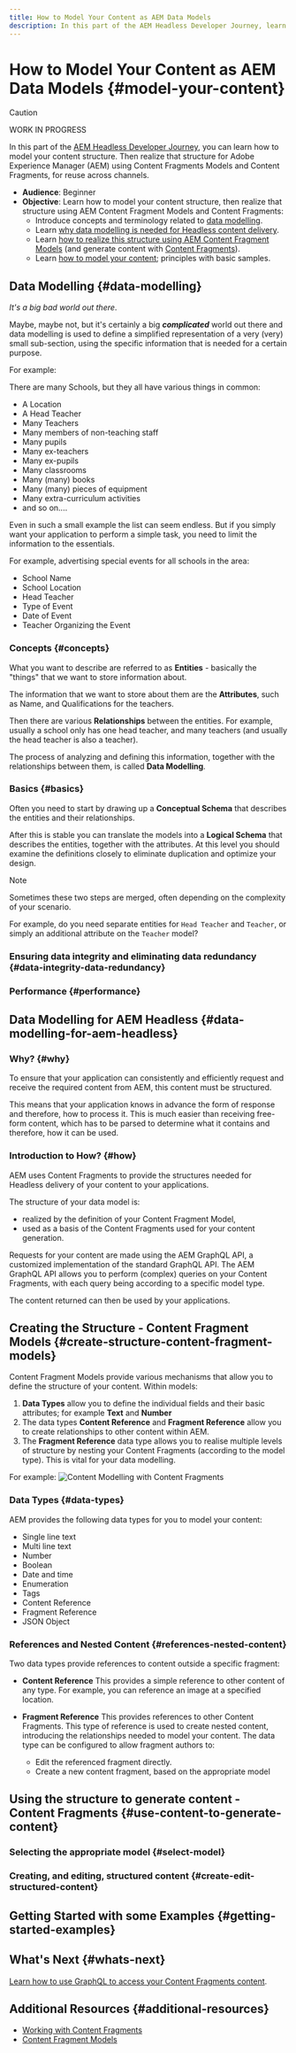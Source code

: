 ```yaml
---
title: How to Model Your Content as AEM Data Models
description: In this part of the AEM Headless Developer Journey, learn how to model your content for AEM Headless delivery using Data Modelling with Content Fragment Models and Content Fragments.
---
```


# How to Model Your Content as AEM Data Models {#model-your-content}

>[!CAUTION]
>
>WORK IN PROGRESS

In this part of the [AEM Headless Developer Journey](#overview.md), you can learn how to model your content structure. Then realize that structure for Adobe Experience Manager (AEM) using Content Fragments Models and Content Fragments, for reuse across channels.

* **Audience**: Beginner
* **Objective**: Learn how to model your content structure, then realize that structure using AEM Content Fragment Models and Content Fragments:
  * Introduce concepts and terminology related to [data modelling](#data-modelling).
  * Learn [why data modelling is needed for Headless content delivery](#data-modelling-for-aem-headless).
  * Learn [how to realize this structure using AEM Content Fragment Models](#create-structure-content-fragment-models) (and generate content with [Content Fragments](#use-content-to-generate-content)).
  * Learn [how to model your content](#getting-started-examples); principles with basic samples.

## Data Modelling {#data-modelling}

*It's a big bad world out there*. 

Maybe, maybe not, but it's certainly a big ***complicated*** world out there and data modelling is used to define a simplified representation of a very (very) small sub-section, using the specific information that is needed for a certain purpose.

For example:

There are many Schools, but they all have various things in common:

* A Location
* A Head Teacher
* Many Teachers
* Many members of non-teaching staff
* Many pupils
* Many ex-teachers
* Many ex-pupils
* Many classrooms
* Many (many) books
* Many (many) pieces of equipment
* Many extra-curriculum activities
* and so on....

Even in such a small example the list can seem endless. But if you simply want your application to perform a simple task, you need to limit the information to the essentials. 

For example, advertising special events for all schools in the area:

* School Name
* School Location
* Head Teacher
* Type of Event
* Date of Event
* Teacher Organizing the Event

### Concepts {#concepts}

What you want to describe are referred to as **Entities** - basically the "things" that we want to store information about.

The information that we want to store about them are the **Attributes**, such as Name, and Qualifications for the teachers. 

Then there are various **Relationships** between the entities. For example, usually a school only has one head teacher, and many teachers (and usually the head teacher is also a teacher).

The process of analyzing and defining this information, together with the relationships between them, is called **Data Modelling**.

### Basics {#basics}

Often you need to start by drawing up a **Conceptual Schema** that describes the entities and their relationships.

After this is stable you can translate the models into a **Logical Schema** that describes the entities, together with the attributes. At this level you should examine the definitions closely to eliminate duplication and optimize your design.

>[!NOTE]
>
>Sometimes these two steps are merged, often depending on the complexity of your scenario.

For example, do you need separate entities for `Head Teacher` and `Teacher`, or simply an additional attribute on the `Teacher` model? 

### Ensuring data integrity and eliminating data redundancy {#data-integrity-data-redundancy}

### Performance {#performance}

## Data Modelling for AEM Headless {#data-modelling-for-aem-headless}

### Why? {#why}

To ensure that your application can consistently and efficiently request and receive the required content from AEM, this content must be structured. 

This means that your application knows in advance the form of response and therefore, how to process it. This is much easier than receiving free-form content, which has to be parsed to determine what it contains and therefore, how it can be used.

### Introduction to How? {#how}

AEM uses Content Fragments to provide the structures needed for Headless delivery of your content to your applications.

The structure of your data model is:

* realized by the definition of your Content Fragment Model,
* used as a basis of the Content Fragments used for your content generation.

Requests for your content are made using the AEM GraphQL API, a customized implementation of the standard GraphQL API. The AEM GraphQL API allows you to perform (complex) queries on your Content Fragments, with each query being according to a specific model type. 

The content returned can then be used by your applications. 

## Creating the Structure - Content Fragment Models {#create-structure-content-fragment-models}

Content Fragment Models provide various mechanisms that allow you to define the structure of your content. Within models:

1. **Data Types** allow you to define the individual fields and their basic attributes; for example **Text** and **Number**
1. The data types **Content Reference** and **Fragment Reference** allow you to create relationships to other content within AEM.
1. The **Fragment Reference** data type allows you to realise multiple levels of structure by nesting your Content Fragments (according to the model type). This is vital for your data modelling.

<!-- 
Add arrow to image
-->

For example:
![Content Modelling with Content Fragments](assets/headless-modelling-01.png "Content Modelling with Content Fragments")

### Data Types {#data-types}

AEM provides the following data types for you to model your content:

* Single line text
* Multi line text
* Number
* Boolean
* Date and time
* Enumeration
* Tags
* Content Reference
* Fragment Reference
* JSON Object

### References and Nested Content {#references-nested-content}

Two data types provide references to content outside a specific fragment:
* **Content Reference**
  This provides a simple reference to other content of any type.
  For example, you can reference an image at a specified location.

* **Fragment Reference**
  This provides references to other Content Fragments. 
  This type of reference is used to create nested content, introducing the relationships needed to model your content.
  The data type can be configured to allow fragment authors to:
  * Edit the referenced fragment directly.
  * Create a new content fragment, based on the appropriate model

## Using the structure to generate content - Content Fragments {#use-content-to-generate-content}

### Selecting the appropriate model {#select-model}

### Creating, and editing, structured content {#create-edit-structured-content}

## Getting Started with some Examples {#getting-started-examples}

## What's Next {#whats-next}

[Learn how to use GraphQL to access your Content Fragments content](fetch-your-content.md). 

## Additional Resources {#additional-resources}

* [Working with Content Fragments](/help/assets/content-fragments/content-fragments.md)
* [Content Fragment Models](/help/assets/content-fragments/content-fragments-models.md)
